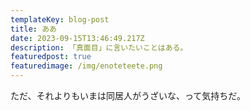 ```yaml
---
templateKey: blog-post
title: ああ
date: 2023-09-15T13:46:49.217Z
description: 「真面目」に言いたいことはある。
featuredpost: true
featuredimage: /img/enoteteete.png
---
```

ただ、それよりもいまは同居人がうざいな、って気持ちだ。